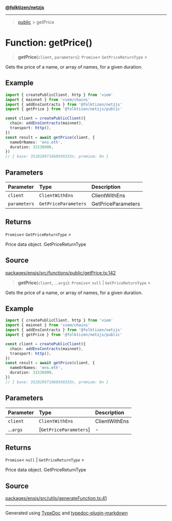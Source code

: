 [**@folktizen/netzjs**](../README.md)

---

> [public](README.md) > getPrice

# Function: getPrice()

> **getPrice**(`client`, `parameters`): `Promise`\< `GetPriceReturnType` \>

Gets the price of a name, or array of names, for a given duration.

## Example

```ts
import { createPublicClient, http } from 'viem'
import { mainnet } from 'viem/chains'
import { addEnsContracts } from '@folktizen/netzjs'
import { getPrice } from '@folktizen/netzjs/public'

const client = createPublicClient({
  chain: addEnsContracts(mainnet),
  transport: http(),
})
const result = await getPrice(client, {
  nameOrNames: 'ens.eth',
  duration: 31536000,
})
// { base: 352828971668930335n, premium: 0n }
```

## Parameters

| Parameter    | Type                 | Description        |
| :----------- | :------------------- | :----------------- |
| `client`     | `ClientWithEns`      | ClientWithEns      |
| `parameters` | `GetPriceParameters` | GetPriceParameters |

## Returns

`Promise`\< `GetPriceReturnType` \>

Price data object. GetPriceReturnType

## Source

[packages/ensjs/src/functions/public/getPrice.ts:142](https://github.com/ensdomains/ensjs-v3/blob/1b90b888/packages/ensjs/src/functions/public/getPrice.ts#L142)

> **getPrice**(`client`, ...`args`): `Promise`\< `null` \| `GetPriceReturnType` \>

Gets the price of a name, or array of names, for a given duration.

## Example

```ts
import { createPublicClient, http } from 'viem'
import { mainnet } from 'viem/chains'
import { addEnsContracts } from '@folktizen/netzjs'
import { getPrice } from '@folktizen/netzjs/public'

const client = createPublicClient({
  chain: addEnsContracts(mainnet),
  transport: http(),
})
const result = await getPrice(client, {
  nameOrNames: 'ens.eth',
  duration: 31536000,
})
// { base: 352828971668930335n, premium: 0n }
```

## Parameters

| Parameter | Type                   | Description   |
| :-------- | :--------------------- | :------------ |
| `client`  | `ClientWithEns`        | ClientWithEns |
| ...`args` | [`GetPriceParameters`] | -             |

## Returns

`Promise`\< `null` \| `GetPriceReturnType` \>

Price data object. GetPriceReturnType

## Source

[packages/ensjs/src/utils/generateFunction.ts:41](https://github.com/ensdomains/ensjs-v3/blob/1b90b888/packages/ensjs/src/utils/generateFunction.ts#L41)

---

Generated using [TypeDoc](https://typedoc.org/) and [typedoc-plugin-markdown](https://www.npmjs.com/package/typedoc-plugin-markdown)
